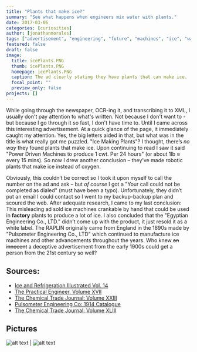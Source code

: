 ```yaml
---
title: "Plants that make ice?"
summary: "See what happens when engineers mix water with plants."
date: 2017-03-06
categories: [curiosities]
author: [jonathanmorales]
tags: ["advertisement", "engineering", "future", "machines", "ice", "water", "refrigeration"]
featured: false
draft: false
image:
  title: icePlants.PNG
  thumb: icePlants.PNG
  homepage: icePlants.PNG
  caption: The ad clearly stating they have plants that can make ice.
  focal_point: ""
  preview_only: false
projects: []
---
```

While going through the newspaper, OCR-ing it, and transcribing it to XML, I usually don't pay attention to what's written. Not because I don't want to - but because I go through it so fast, I don't have time to. Until I came across this interesting advertisement. At a quick glance of the page, it immediately caught my attention. Yes, the big letters aided in that, but what was in the title is what really got me puzzled. "Ice Making Plants"? I thought, there’s _no way_ they found plants that make ice. Upon continuing to read I saw it said "Power Driven Machines to produce 1 cwt. Per 24 hours" (or about 1lb ≈ every 15 mins). So now I drew another conclusion – they’ve made robotic plants that make ice instead of oxygen.

Obviously, this couldn’t be correct so I took it upon myself to call the number on the ad and ask – but _of course_ I got a "Your call could not be completed as dialed" (must have been a typo). Unfortunately, they didn’t put an email I could contact so I went to my backup-backup plan and scoured the web. After adequate research, I came to my last conclusion: This misleading ad sold ice machines crankable by hand that could be used in **factory** plants to produce a lot of ice. I also concluded that the "Egyptian Engineering Co., LTD." didn’t come up with the product, it just resold it as a white label. The RAPLIN originally came from England in the 1890s made by "Pulsometer Engineering Co., LTD" which continued to manufacture ice machines and other advancements throughout the years. Who knew ~~an innocent~~ a deceptive advertisement from the early 1900s could get a person from the 21st century so well?

## Sources:
+ [Ice and Refrigeration Illustrated Vol. 14](https://books.google.com/books?id=kBMpAAAAYAAJ&pg=RA1-PA110 "Printed 1898")
+ [The Practical Engineer. Volume XVII](https://books.google.com/books?id=mj5FAQAAMAAJ&pg=RA1-PA233&lpg=RA1-PA233 "Printed 1898")
+ [The Chemical Trade Journal: Volume XXIII](https://books.google.com/books?id=cwsAAAAAMAAJ&pg=PA20&lpg=PA20 "Printed 1899")
+ [Pulsometer Engineering Co: 1914 Catalogue](http://www.gracesguide.co.uk/Pulsometer_Engineering_Co:_1914_Catalogue "Catalogue of Pulsometer's machines")
+ [The Chemical Trade Journal: Volume XLIII](https://books.google.com/books?id=PYdJAQAAMAAJ&pg=PA172&lpg=PA172 "Printed 1908")

## Pictures
![alt text](https://github.com/dig-eg-gaz/dig-eg-gaz.github.io/blob/master/images/RAPLIN_Ice_Machine_Cleaned_Up.png?raw=true "RAPLIN Hand Ice Machine") | ![alt text](https://github.com/dig-eg-gaz/dig-eg-gaz.github.io/blob/master/images/Raplin_Ice_Machine_V2_Cleaned_up.png?raw=true "RAPLIN Hand Ice Machine V2")

